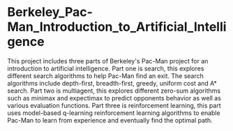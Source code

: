 # Berkeley_Pac-Man_Introduction_to_Artificial_Intelligence

This project includes three parts of Berkeley's Pac-Man project for an introduction to artificial intelligence. 
Part one is search, this explores different search algorithms to help Pac-Man find an exit. The search algorithms include depth-first, breadth-first, greedy, uniform cost and A* search.
Part two is multiagent, this explores different zero-sum algorithms such as minimax and expectimax to predict opponents behavior as well as various evaluation functions. 
Part three is reinforcement learning, this part uses model-based q-learning reinforcement learning algorithms to enable Pac-Man to learn from experience and eventually find the optimal path. 

